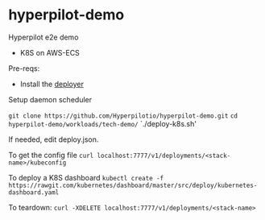 # hyperpilot-demo
Hyperpilot e2e demo

* K8S on AWS-ECS

Pre-reqs:

- Install the [deployer](https://github.com/Hyperpilotio/deployer) 


Setup daemon scheduler

`git clone https://github.com/Hyperpilotio/hyperpilot-demo.git`
`cd hyperpilot-demo/workloads/tech-demo/`
`./deploy-k8s.sh'

If needed, edit deploy.json. 

To get the config file
`curl localhost:7777/v1/deployments/<stack-name>/kubeconfig`

To deploy a K8S dashboard 
`kubectl create -f https://rawgit.com/kubernetes/dashboard/master/src/deploy/kubernetes-dashboard.yaml`

To teardown: 
`curl -XDELETE localhost:7777/v1/deployments/<stack-name>`


